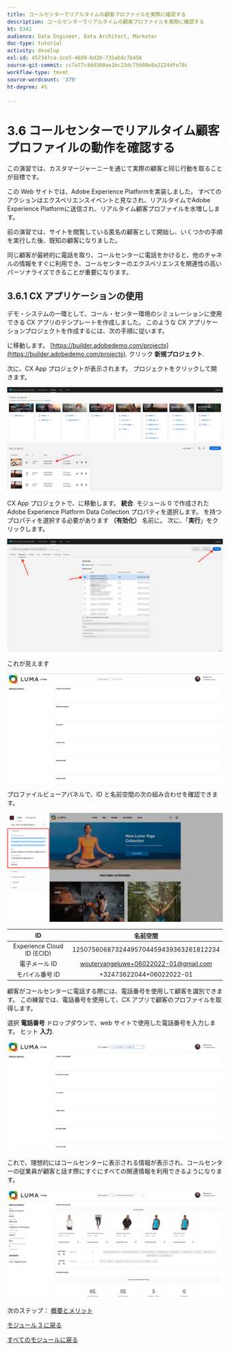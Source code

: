 ```yaml
---
title: コールセンターでリアルタイムの顧客プロファイルを実際に確認する
description: コールセンターでリアルタイムの顧客プロファイルを実際に確認する
kt: 5342
audience: Data Engineer, Data Architect, Marketer
doc-type: tutorial
activity: develop
exl-id: 457347ca-1ce5-4699-bd30-735abdc7b450
source-git-commit: cc7a77c4dd380ae1bc23dc75608e8e2224dfe78c
workflow-type: tm+mt
source-wordcount: '379'
ht-degree: 4%

---
```


# 3.6 コールセンターでリアルタイム顧客プロファイルの動作を確認する

この演習では、カスタマージャーニーを通じて実際の顧客と同じ行動を取ることが目標です。

この Web サイトでは、Adobe Experience Platformを実装しました。 すべてのアクションはエクスペリエンスイベントと見なされ、リアルタイムでAdobe Experience Platformに送信され、リアルタイム顧客プロファイルを水増しします。

前の演習では、サイトを閲覧している匿名の顧客として開始し、いくつかの手順を実行した後、既知の顧客になりました。

同じ顧客が最終的に電話を取り、コールセンターに電話をかけると、他のチャネルの情報をすぐに利用でき、コールセンターのエクスペリエンスを関連性の高いパーソナライズできることが重要になります。

## 3.6.1 CX アプリケーションの使用

デモ・システムの一環として、コール・センター環境のシミュレーションに使用できる CX アプリのテンプレートを作成しました。 このような CX アプリケーションプロジェクトを作成するには、次の手順に従います。

に移動します。 [https://builder.adobedemo.com/projects](https://builder.adobedemo.com/projects). クリック **新規プロジェクト**.

次に、CX App プロジェクトが表示されます。 プロジェクトをクリックして開きます。

![デモ](./images/cxapp3.png)

CX App プロジェクトで、に移動します。 **統合**. モジュール 0 で作成されたAdobe Experience Platform Data Collection プロパティを選択します。 を持つプロパティを選択する必要があります **（有効化）** 名前に。 次に、「**実行**」をクリックします。

![デモ](./images/cxapp4.png)

これが見えます

![デモ](./images/cxapp5.png)

プロファイルビューアパネルで、ID と名前空間の次の組み合わせを確認できます。

![顧客プロファイル](./images/identities.png)

| ID | 名前空間 |
|:-------------:| :---------------:|
| Experience Cloud ID (ECID) | 12507560687324495704459439363261812234 |
| 電子メール ID | woutervangeluwe+06022022-01@gmail.com |
| モバイル番号 ID | +32473622044+06022022-01 |

顧客がコールセンターに電話する際には、電話番号を使用して顧客を識別できます。 この練習では、電話番号を使用して、CX アプリで顧客のプロファイルを取得します。

選択 **電話番号** ドロップダウンで、web サイトで使用した電話番号を入力します。 ヒット **入力**.

![デモ](./images/19.png)

これで、理想的にはコールセンターに表示される情報が表示され、コールセンターの従業員が顧客と話す際にすぐにすべての関連情報を利用できるようになります。

![デモ](./images/20.png)

次のステップ： [概要とメリット](./summary.md)

[モジュール 3 に戻る](./real-time-customer-profile.md)

[すべてのモジュールに戻る](../../overview.md)
